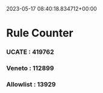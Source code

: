 2023-05-17 08:40:18.834712+00:00
# Rule Counter 
 ### UCATE : 419762

 ### Veneto : 112899

 ### Allowlist : 13929